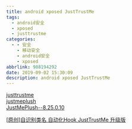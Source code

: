 ```yaml
---
title: android xposed JustTrustMe
tags:
  - android安全
  - xposed
  - justtrustme
categories:
  - - 安全
    - 移动安全
    - android安全
    - xposed
abbrlink: 988194292
date: 2019-09-02 15:30:09
description: android xposed JustTrustMe
---
```


[justtrustme](https://pan.baidu.com/s/1BjdycxRGu2IU7nn8gQcYNQ)  
[justmeplush](https://pan.baidu.com/s/1wrBc1yhBLUs8s_ytn3H8UA)  
[JustMePlush--8.25.0.10](https://pan.baidu.com/s/1Y-k9820ec01klE7x8wcL1g)  

[[原创]自识别类名 自动化Hook JustTrustMe 升级版](https://bbs.pediy.com/thread-254114.htm)  

